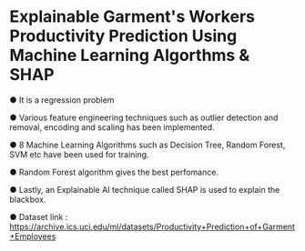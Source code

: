# Explainable Garment's Workers Productivity Prediction Using Machine Learning Algorthms & SHAP

●	It is a regression problem

●   Various feature engineering techniques such as outlier detection and removal, encoding and scaling has been implemented.

●   8 Machine Learning Algorithms such as Decision Tree, Random Forest, SVM etc have been used for training.

●   Random Forest algorithm gives the best perfomance.

●   Lastly, an Explainable AI technique called SHAP is used to explain the blackbox.

●   Dataset link : https://archive.ics.uci.edu/ml/datasets/Productivity+Prediction+of+Garment+Employees
